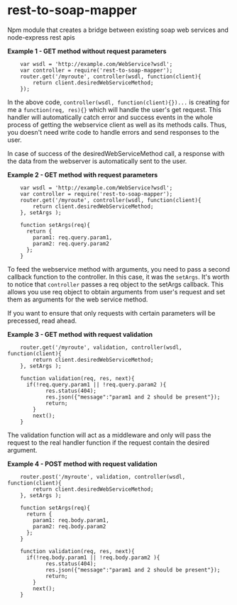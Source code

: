 # rest-to-soap-mapper
Npm module that creates a bridge between existing soap web services and node-express rest apis

**Example 1 - GET method without request parameters**

        var wsdl = 'http://example.com/WebService?wsdl';
        var controller = require('rest-to-soap-mapper');
        router.get('/myroute', controller(wsdl, function(client){
            return client.desiredWebServiceMethod;
        }); 

In the above code, `controller(wsdl, function(client){})...` is creating for me a `function(req, res){}`
which will handle the user's get request. This handler will automatically catch error and success events in the whole process
of getting the webservice client as well as its methods calls. Thus, you doesn't need write code to handle errors and send responses to the user.

In case of success of the desiredWebServiceMethod call, a response with the data from the webserver is automatically sent to the user.

**Example 2 - GET method with request parameters**
        
        var wsdl = 'http://example.com/WebService?wsdl';
        var controller = require('rest-to-soap-mapper');
        router.get('/myroute', controller(wsdl, function(client){
            return client.desiredWebServiceMethod;
        }, setArgs );  
        
        function setArgs(req){
          return {
            param1: req.query.param1,
            param2: req.query.param2
          };
        }
        
To feed the webservice method with arguments, you need to pass a second callback function to the controller.
In this case, it was the `setArgs`. It's worth to notice that `controller` passes a req object to the setArgs callback.
This allows you use req object to obtain arguments from user's request and set them as arguments for the web service method.

If you want to ensure that only requests with certain parameters will be precessed, read ahead.

**Example 3 - GET method with request validation**

        router.get('/myroute', validation, controller(wsdl, function(client){
            return client.desiredWebServiceMethod;
        }, setArgs ); 
        
        function validation(req, res, next){
          if(!req.query.param1 || !req.query.param2 ){
        		res.status(404);
        		res.json({"message":"param1 and 2 should be present"});
        		return;
        	}
        	next(); 
        }

The validation function will act as a middleware and only will pass the request to the real handler function if the request contain the desired argument.


**Example 4 - POST method with request validation**

        router.post('/myroute', validation, controller(wsdl, function(client){
            return client.desiredWebServiceMethod;
        }, setArgs ); 
        
        function setArgs(req){
          return {
            param1: req.body.param1,
            param2: req.body.param2
          };
        }
        
        function validation(req, res, next){
          if(!req.body.param1 || !req.body.param2 ){
        		res.status(404);
        		res.json({"message":"param1 and 2 should be present"});
        		return;
        	}
        	next(); 
        }

